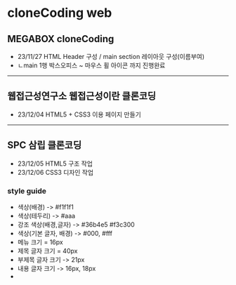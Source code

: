 # cloneCoding web
## MEGABOX cloneCoding
* 23/11/27 HTML Header 구성 / main section 레이아웃 구성(이름부여)
* ㄴmain 1행 박스오피스 ~ 마우스 휠 아이콘 까지 진행완료
------
## 웹접근성연구소 웹접근성이란 클론코딩
* 23/12/04 HTML5 + CSS3 이용 페이지 만들기 
------
## SPC 삼립 클론코딩
* 23/12/05 HTML5 구조 작업
* 23/12/06 CSS3 디자인 작업
### style guide
* 색상(배경) -> #f1f1f1
* 색상(테두리) -> #aaa
* 강조 색상(배경,글자) -> #36b4e5 #f3c300
* 색상(기본 글자, 배경) -> #000, #fff
* 메뉴 크기 = 16px
* 제목 글자 크기 = 40px
* 부제목 글자 크기 -> 21px
* 내용 글자 크기 -> 16px, 18px
* 